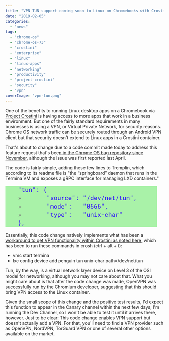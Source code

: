 ```yaml
---
title: "VPN TUN support coming soon to Linux on Chromebooks with Crostini"
date: "2019-02-05"
categories: 
  - "news"
tags: 
  - "chrome-os"
  - "chrome-os-73"
  - "crostini"
  - "enterprise"
  - "linux"
  - "linux-apps"
  - "networking"
  - "productivity"
  - "project-crostini"
  - "security"
  - "vpn"
coverImage: "vpn-tun.png"
---
```


One of the benefits to running Linux desktop apps on a Chromebook via [Project Crostini](https://www.aboutchromebooks.com/tag/project-crostini) is having access to more apps that work in a business environment. But one of the fairly standard requirements in many businesses is using a VPN, or Virtual Private Network, for security reasons. Chrome OS network traffic can be securely routed through an Android VPN client but that security doesn't extend to Linux apps in a Crostini container.

That's about to change due to a code commit made today to address this feature request that's bee[n in the Chrome OS bug repository since November](https://bugs.chromium.org/p/chromium/issues/detail?id=905500&q=component%3AOS%3ESystems%3EContainers&sort=-modified&colspec=ID%20Pri%20M%20Stars%20ReleaseBlock%20Component%20Status%20Owner%20Summary%20OS%20Modified), although the issue was first reported last April.

The code is fairly simple, adding these few lines to Tremplin, which according to its readme file is "the “springboard” daemon that runs in the Termina VM and exposes a gRPC interface for managing LXD containers."

[![](images/tun-access-in-crostini.png)](https://www.aboutchromebooks.com/news/vpn-tun-support-linux-on-chromebooks-project-crostini/attachment/tun-access-in-crostini/)

Essentially, this code change natively implements what has been a [workaround to get VPN functionality within Crostini as noted here,](https://bugs.chromium.org/p/chromium/issues/detail?id=834585#c25) which has been to run these commands in crosh (ctrl + alt + t):

- vmc start termina
- lxc config device add penguin tun unix-char path=/dev/net/tun

Tun, by the way, is a virtual network layer device on Level 3 of the OSI model for networking, although you may not care about that. What you might care about is that after the code change was made, OpenVPN was successfully run by the Chromium developer, suggesting that this should bring VPN access to the Linux container.

Given the small scope of this change and the positive test results, I'd expect this function to appear in the Canary channel within the next few days; I'm running the Dev Channel, so I won't be able to test it until it arrives there, however. Just to be clear: This code change enables VPN support but doesn't actually add a VPN. For that, you'll need to find a VPN provider such as OpenVPN, NordVPN, TorGuard VPN or one of several other options available on the market.
